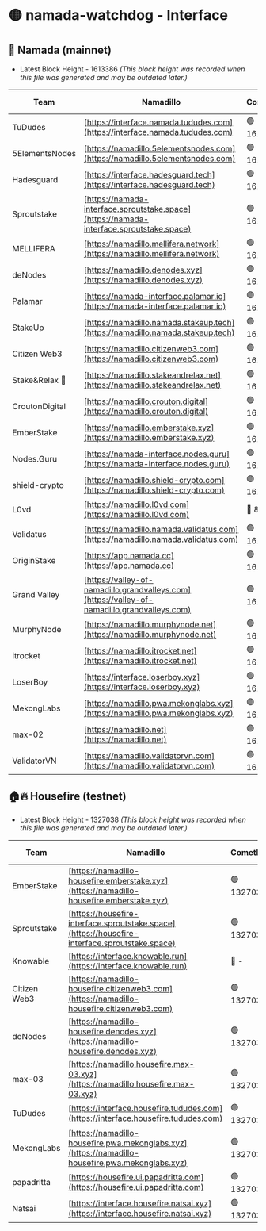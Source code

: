 # 🟡 namada-watchdog - Interface

## 🚀 Namada (mainnet)
- Latest Block Height - 1613386 *(This block height was recorded when this file was generated and may be outdated later.)*

| Team | Namadillo | CometBFT | Indexer | MASP Indexer |
|-|-|-|-|-|
| TuDudes | [https://interface.namada.tududes.com](https://interface.namada.tududes.com) | 🟢 1613373 | 🟢 1613373 | 🟢 1613372 |
| 5ElementsNodes | [https://namadillo.5elementsnodes.com](https://namadillo.5elementsnodes.com) | 🟢 1613373 | 🟢 1613373 | 🟢 1613373 |
| Hadesguard | [https://interface.hadesguard.tech](https://interface.hadesguard.tech) | 🟢 1613374 | 🟢 1613373 | 🟢 1613374 |
| Sproutstake | [https://namada-interface.sproutstake.space](https://namada-interface.sproutstake.space) | 🟢 1613375 | 🟢 1613375 | 🟢 1613375 |
| MELLIFERA | [https://namadillo.mellifera.network](https://namadillo.mellifera.network) | 🟢 1613375 | 🟢 1613375 | 🟢 1613375 |
| deNodes | [https://namadillo.denodes.xyz](https://namadillo.denodes.xyz) | 🟢 1613376 | 🟢 1613376 | 🟢 1613376 |
| Palamar | [https://namada-interface.palamar.io](https://namada-interface.palamar.io) | 🟢 1613377 | 🟢 1613377 | 🟢 1613377 |
| StakeUp | [https://namadillo.namada.stakeup.tech](https://namadillo.namada.stakeup.tech) | 🟢 1613377 | 🟢 1613377 | 🟢 1613377 |
| Citizen Web3 | [https://namadillo.citizenweb3.com](https://namadillo.citizenweb3.com) | 🟢 1613378 | 🔴 1594453 | 🟢 1613377 |
| Stake&Relax 🦥 | [https://namadillo.stakeandrelax.net](https://namadillo.stakeandrelax.net) | 🟢 1613379 | 🟢 1613379 | 🟢 1613378 |
| CroutonDigital | [https://namadillo.crouton.digital](https://namadillo.crouton.digital) | 🟢 1613379 | 🔴 1338918 | 🟢 1613379 |
| EmberStake | [https://namadillo.emberstake.xyz](https://namadillo.emberstake.xyz) | 🟢 1613380 | 🟢 1613380 | 🟢 1613380 |
| Nodes.Guru | [https://namada-interface.nodes.guru](https://namada-interface.nodes.guru) | 🟢 1613380 | 🟢 1613380 | 🟢 1613380 |
| shield-crypto | [https://namadillo.shield-crypto.com](https://namadillo.shield-crypto.com) | 🟢 1613381 | 🟢 1613381 | 🟢 1613381 |
| L0vd | [https://namadillo.l0vd.com](https://namadillo.l0vd.com) | 🔴 894059 | 🔴 1326434 | 🔴 894059 |
| Validatus | [https://namadillo.namada.validatus.com](https://namadillo.namada.validatus.com) | 🟢 1613382 | 🔴 1338199 | 🟢 1613382 |
| OriginStake | [https://app.namada.cc](https://app.namada.cc) | 🟢 1613383 | 🟢 1613382 | 🟢 1613382 |
| Grand Valley | [https://valley-of-namadillo.grandvalleys.com](https://valley-of-namadillo.grandvalleys.com) | 🟢 1613383 | 🟢 1613383 | 🟢 1613383 |
| MurphyNode | [https://namadillo.murphynode.net](https://namadillo.murphynode.net) | 🟢 1613383 | 🟢 1613383 | 🔴 - |
| itrocket | [https://namadillo.itrocket.net](https://namadillo.itrocket.net) | 🟢 1613384 | 🟢 1613384 | 🟢 1613384 |
| LoserBoy | [https://interface.loserboy.xyz](https://interface.loserboy.xyz) | 🟢 1613385 | 🟢 1613384 | 🔴 - |
| MekongLabs | [https://namadillo.pwa.mekonglabs.xyz](https://namadillo.pwa.mekonglabs.xyz) | 🟢 1613385 | 🟢 1613385 | 🟢 1613385 |
| max-02 | [https://namadillo.net](https://namadillo.net) | 🟢 1613386 | 🟢 1613385 | 🟢 1613385 |
| ValidatorVN | [https://namadillo.validatorvn.com](https://namadillo.validatorvn.com) | 🟢 1613386 | 🟢 1613386 | 🟢 1613386 |

## 🏠🔥 Housefire (testnet)
- Latest Block Height - 1327038 *(This block height was recorded when this file was generated and may be outdated later.)*

| Team | Namadillo | CometBFT | Indexer | MASP Indexer |
|-|-|-|-|-|
| EmberStake | [https://namadillo-housefire.emberstake.xyz](https://namadillo-housefire.emberstake.xyz) | 🟢 1327033 | 🟢 1327033 | 🔴 1083022 |
| Sproutstake | [https://housefire-interface.sproutstake.space](https://housefire-interface.sproutstake.space) | 🟢 1327033 | 🟢 1327033 | 🟢 1327033 |
| Knowable | [https://interface.knowable.run](https://interface.knowable.run) | 🔴 - | 🔴 - | 🔴 - |
| Citizen Web3 | [https://namadillo-housefire.citizenweb3.com](https://namadillo-housefire.citizenweb3.com) | 🟢 1327034 | 🔴 1162824 | 🔴 - |
| deNodes | [https://namadillo-housefire.denodes.xyz](https://namadillo-housefire.denodes.xyz) | 🟢 1327036 | 🟢 1327036 | 🟢 1327036 |
| max-03 | [https://namadillo.housefire.max-03.xyz](https://namadillo.housefire.max-03.xyz) | 🟢 1327036 | 🟢 1327036 | 🟢 1327036 |
| TuDudes | [https://interface.housefire.tududes.com](https://interface.housefire.tududes.com) | 🟢 1327037 | 🟢 1327037 | 🟢 1327037 |
| MekongLabs | [https://namadillo-housefire.pwa.mekonglabs.xyz](https://namadillo-housefire.pwa.mekonglabs.xyz) | 🟢 1327037 | 🟢 1327037 | 🔴 1083022 |
| papadritta | [https://housefire.ui.papadritta.com](https://housefire.ui.papadritta.com) | 🟢 1327037 | 🟢 1327037 | 🟢 1327037 |
| Natsai | [https://interface.housefire.natsai.xyz](https://interface.housefire.natsai.xyz) | 🟢 1327038 | 🟢 1327038 | 🟢 1327038 |

